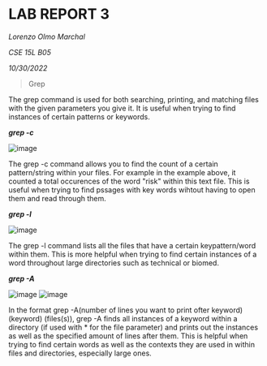 LAB REPORT 3
===========
*Lorenzo Olmo Marchal*

*CSE 15L B05*

*10/30/2022*


>Grep

The grep command is used for both searching, printing, and matching files with the given parameters you give it. It is useful when trying to find instances of certain patterns or keywords. 

***grep -c***

![image](https://user-images.githubusercontent.com/114376800/199086786-22a7b867-46c0-420b-903f-3feac5da8f45.png)

The grep -c command allows you to find the count of a certain pattern/string within your files. For example in the example above, it counted a total occurences of the word "risk" within this text file. This is useful when trying to find pssages with key words wihtout having to open them and read through them. 

***grep -l***

![image](https://user-images.githubusercontent.com/114376800/199087332-62d36a55-abdc-4949-a0fd-a0d32b36a9a4.png)

The grep -l command lists all the files that have a certain keypattern/word within them. This is more helpful when trying to find certain instances of a word throughout large directories such as technical or biomed. 

***grep -A***

![image](https://user-images.githubusercontent.com/114376800/199088288-a6ca15a5-53ad-4561-b09e-d747d708ad42.png)
![image](https://user-images.githubusercontent.com/114376800/199088326-4683bae2-e394-47a8-9a41-5d4ce54e4fad.png)

In the format grep -A(number of lines you want to print ofter keyword) (keyword) (files(s)), grep -A finds all instances of a keyword within a directory (if used with * for the file parameter) and prints out the instances as well as the specified amount of lines after them. This is helpful when trying to find certain words as well as the contexts they are used in within files and directories, especially large ones. 












